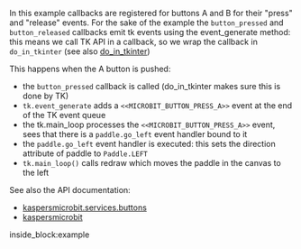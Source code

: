 
In this example callbacks are registered for buttons A and B for their "press" and "release" events. For the sake 
of the example the `button_pressed` and `button_released` callbacks emit tk events using the event_generate method: this
means we call TK API in a callback, so we wrap the callback in `do_in_tkinter` (see also [do_in_tkinter](../../reference/tkinter))

This happens when the A button is pushed:

 - the `button_pressed` callback is called (do_in_tkinter makes sure this is done by TK)
 - `tk.event_generate` adds a `<<MICROBIT_BUTTON_PRESS_A>>` event at the end of the TK event queue
 - the tk.main_loop processes the `<<MICROBIT_BUTTON_PRESS_A>>` event, sees that there is a `paddle.go_left` event handler bound to it 
 - the `paddle.go_left` event handler is executed: this sets the direction attribute of paddle to `Paddle.LEFT`
 - `tk.main_loop()` calls redraw which moves the paddle in the canvas to the left


See also the API documentation: 

- [kaspersmicrobit.services.buttons](../../reference/services/buttons/)
- [kaspersmicrobit](../../reference/kaspersmicrobit)

<!--codeinclude-->
[](../../examples/tkinter/tk-use-buttons-to-move-rectangle.py) inside_block:example
<!--/codeinclude-->
